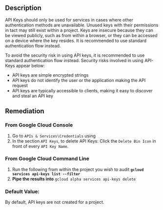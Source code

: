 ## Description

API Keys should only be used for services in cases where other authentication methods are unavailable. Unused keys with their permissions in tact may still exist within a project. Keys are insecure because they can be viewed publicly, such as from within a browser, or they can be accessed on a device where the key resides. It is recommended to use standard authentication flow instead.

To avoid the security risk in using API keys, it is recommended to use standard authentication flow instead. Security risks involved in using API-Keys appear below:

- API keys are simple encrypted strings
- API keys do not identify the user or the application making the API request
- API keys are typically accessible to clients, making it easy to discover and steal an API key

## Remediation

### From Google Cloud Console

1. Go to `APIs & Services\Credentials` using
2. In the section `API Keys`, to delete API Keys: Click the `Delete Bin Icon` in front of every `API Key Name`.

### From Google Cloud Command Line

1. Run the following from within the project you wish to audit **`gcloud services api-keys list --filter`**
2. **Pipe the results into** `gcloud alpha services api-keys delete`

### Default Value:

By default, API keys are not created for a project.
